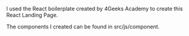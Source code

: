 I used the React boilerplate created by 4Geeks Academy to create this React Landing Page.

The components I created can be found in src/js/component.
